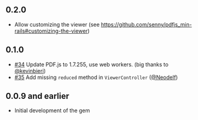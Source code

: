 ## 0.2.0

- Allow customizing the viewer (see https://github.com/senny/pdfjs_min-rails#customizing-the-viewer)

## 0.1.0

- [#34](https://github.com/senny/pdfjs_min-rails/pull/34) Update PDF.js to 1.7.255, use web workers. (big thanks to [@kevinbieri](https://github.com/kevinbieri))
- [#35](https://github.com/senny/pdfjs_min-rails/pull/35) Add missing `reduced` method in `ViewerController` ([@Neodelf](https://github.com/Neodelf))

## 0.0.9 and earlier

- Initial development of the gem
